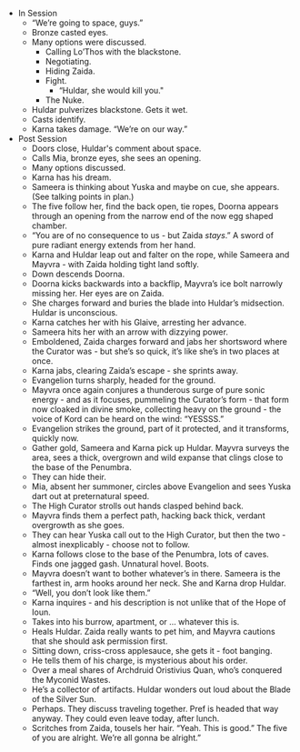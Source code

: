 - In Session
	- “We’re going to space, guys.”
	- Bronze casted eyes.
	- Many options were discussed.
		- Calling Lo’Thos with the blackstone.
		- Negotiating.
		- Hiding Zaida.
		- Fight.
			- “Huldar, she would kill you."
		- The Nuke.
	- Huldar pulverizes blackstone. Gets it wet.
	- Casts identify.
	- Karna takes damage. “We’re on our way.”
- Post Session
	- Doors close, Huldar's comment about space.
	- Calls Mia, bronze eyes, she sees an opening.
	- Many options discussed.
	- Karna has his dream.
	- Sameera is thinking about Yuska and maybe on cue, she appears. (See talking points in plan.)
	- The five follow her, find the back open, tie ropes, Doorna appears through an opening from the narrow end of the now egg shaped chamber.
	- “You are of no consequence to us - but Zaida _stays_.” A sword of pure radiant energy extends from her hand.
	- Karna and Huldar leap out and falter on the rope, while Sameera and Mayvra - with Zaida holding tight land softly.
	- Down descends Doorna.
	- Doorna kicks backwards into a backflip, Mayvra’s ice bolt narrowly missing her. Her eyes are on Zaida.
	- She charges forward and buries the blade into Huldar’s midsection. Huldar is unconscious.
	- Karna catches her with his Glaive, arresting her advance.
	- Sameera hits her with an arrow with dizzying power.
	- Emboldened, Zaida charges forward and jabs her shortsword where the Curator was - but she’s so quick, it’s like she’s in two places at once.
	- Karna jabs, clearing Zaida’s escape - she sprints away.
	- Evangelion turns sharply, headed for the ground.
	- Mayvra once again conjures a thunderous surge of pure sonic energy - and as it focuses, pummeling the Curator’s form - that form now cloaked in divine smoke, collecting heavy on the ground - the voice of Kord can be heard on the wind: “YESSSS.”
	- Evangelion strikes the ground, part of it protected, and it transforms, quickly now.
	- Gather gold, Sameera and Karna pick up Huldar. Mayvra surveys the area, sees a thick, overgrown and wild expanse that clings close to the base of the Penumbra.
	- They can hide their.
	- Mia, absent her summoner, circles above Evangelion and sees Yuska dart out at preternatural speed.
	- The High Curator strolls out hands clasped behind back.
	- Mayvra finds them a perfect path, hacking back thick, verdant overgrowth as she goes.
	- They can hear Yuska call out to the High Curator, but then the two - almost inexplicably - choose not to follow.
	- Karna follows close to the base of the Penumbra, lots of caves. Finds one jagged gash. Unnatural hovel. Boots.
	- Mayvra doesn’t want to bother whatever’s in there. Sameera is the farthest in, arm hooks around her neck. She and Karna drop Huldar.
	- “Well, you don’t look like them.”
	- Karna inquires - and his description is not unlike that of the Hope of Ioun.
	- Takes into his burrow, apartment, or … whatever this is.
	- Heals Huldar. Zaida really wants to pet him, and Mayvra cautions that she should ask permission first.
	- Sitting down, criss-cross applesauce, she gets it - foot banging.
	- He tells them of his charge, is mysterious about his order.
	- Over a meal shares of Archdruid Oristivius Quan, who’s conquered the Myconid Wastes.
	- He’s a collector of artifacts. Huldar wonders out loud about the Blade of the Silver Sun.
	- Perhaps. They discuss traveling together. Pref is headed that way anyway. They could even leave today, after lunch.
	- Scritches from Zaida, tousels her hair. “Yeah. This is good.” The five of you are alright. We’re all gonna be alright.”
	
